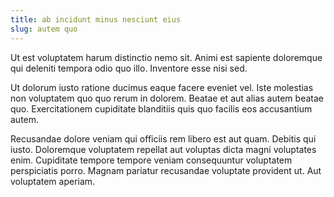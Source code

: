 ```yaml
---
title: ab incidunt minus nesciunt eius
slug: autem quo
---
```


Ut est voluptatem harum distinctio nemo sit. Animi est sapiente doloremque qui deleniti tempora odio quo illo. Inventore esse nisi sed.

Ut dolorum iusto ratione ducimus eaque facere eveniet vel. Iste molestias non voluptatem quo quo rerum in dolorem. Beatae et aut alias autem beatae quo. Exercitationem cupiditate blanditiis quis quo facilis eos accusantium autem.

Recusandae dolore veniam qui officiis rem libero est aut quam. Debitis qui iusto. Doloremque voluptatem repellat aut voluptas dicta magni voluptates enim. Cupiditate tempore tempore veniam consequuntur voluptatem perspiciatis porro. Magnam pariatur recusandae voluptate provident ut. Aut voluptatem aperiam.
